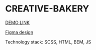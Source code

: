 # CREATIVE-BAKERY

[DEMO LINK](https://yuriiliso.github.io/layout_creativeBakery/)

[Figma design](https://www.figma.com/file/zIi6yfSpSIV4dnTzwaXSjt/Bakerlab?node-id=0%3A1)

Technology stack: SCSS, HTML, BEM, JS
